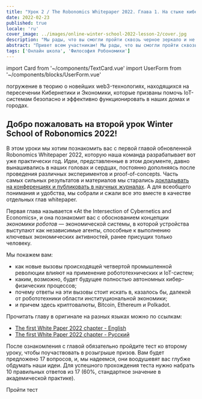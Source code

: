 ```yaml
---
title: "Урок 2 / The Robonomics Whitepaper 2022. Глава 1. На стыке кибернетики и экономики"
date: 2022-02-23
published: true
locale: 'ru'
cover_image: ../images/online-winter-school-2022-lesson-2/cover.jpg
description: "Мы рады, что вы смогли пройти сквозь черное зеркало и не утонуть в цифровом мире. Но теперь вас ждет куда более глубокое погружение… погружение в теорию о новейших web3-технологиях, находящихся на пересечении Кибернетики и Экономики, которые призваны помочь IoT-системам безопасно и эффективно функционировать в наших домах и городах."
abstract: "Привет всем участникам! Мы рады, что вы смогли пройти сквозь черное зеркало и не утонуть в цифровом мире. Но теперь вас ждет куда более глубокое погружение…"
tags: ['Онлайн школа', 'Философия Робономики']
---
```

import Card from '~/components/TextCard.vue'
import UserForm from '~/components/blocks/UserForm.vue'

 погружение в теорию о новейших web3-технологиях, находящихся на пересечении Кибернетики и Экономики, которые призваны помочь IoT-системам безопасно и эффективно функционировать в наших домах и городах.

## Добро пожаловать на второй урок Winter School of Robonomics 2022!

В этом уроки мы хотим познакомить вас с первой главой обновленной Robonomics Whitepaper 2022, которую наша команда разрабатывает вот уже практически год. Идеи, представленные в этом документе, давно вынашивались в наших головах и сердцах, постоянно дополняясь после проведения различных экспериментов и proof-of-concepts. Часть самых сильных результатов и материалов мы старались [докладывать на конференциях и публиковать в научных журналах](https://robonomics.network/papers/). А для всеобщего понимания и удобства, мы собрали и сжали все это вместе в качестве отдельных глав whitepaper.

Первая глава называется «At the Intersection of Cybernetics and Economics», и она познакомит вас с обоснованием концепции *экономики роботов* — экономической системы, в которой устройства выступают как независимые агенты, способные к выполнению ключевых экономических активностей, ранее присущих только человеку.

<Card>

Мы покажем вам:

- как новые вызовы происходящей четвертой промышленной революции влияют на применение робототехнических и IoT-систем;
- каким, возможно, будет будущее полностью автономных кибер-физических процессов;
- почему ответы на эти вызовы стоит искать в, казалось бы, далекой от робототехники области институциональной экономики;
- и причем здесь криптовалюты, Bitcoin, Ethereum и Polkadot.

</Card>


<Card>

Прочитать главу в оригинале на разных языках можно по ссылкам:

- [The first White Paper 2022 chapter - English](https://ipfs.io/ipfs/QmaxrVWRkNJ9FZmcetE1gBfG3YUKHZifQP9tjmtPGFB3zi)
- [The first White Paper 2022 chapter - Русский](https://ipfs.io/ipfs/QmcAm42dMHQxBCyDzsEEezjPrGR9uNdUjAtoQwKr9dayxW)

После ознакомления с главой обязательно пройдите тест ко второму уроку, чтобы поучаствовать в розыгрыше призов. Вам будет предложено 17 вопросов, и, мы надеемся, они воодушевят вас глубже обдумать наши идеи. Для успешного прохождения теста нужно набрать 10 правильных ответов из 17 (60%, стандартное значение в академической практике).

<rb-button to="https://lesson2.robonomics.academy/">Пройти тест</rb-button>

</Card>
